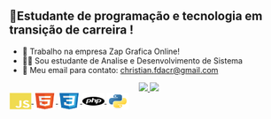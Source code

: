## 👋Estudante de programação e tecnologia em transição de carreira !
-  💼 Trabalho na empresa Zap Grafica Online!
-  👨‍💻 Sou estudante de Analise e Desenvolvimento de Sistema
-  📧 Meu email para contato: christian.fdacr@gmail.com
  
<div align="center">
  <a href="https://github.com/chriissf">
  <img height="180em" src="https://github-readme-stats.vercel.app/api?username=chriissf&show_icons=true&theme=dark&include_all_commits=true&count_private=true"/>
  <img height="180em" src="https://github-readme-stats.vercel.app/api/top-langs/?username=chriissf&layout=compact&langs_count=7&theme=dark"/>
</div>

  <img align="center" alt="chris-Js" height="30" width="40" src="https://raw.githubusercontent.com/devicons/devicon/master/icons/javascript/javascript-plain.svg">
  <img align="center" alt="chris-HTML" height="30" width="40" src="https://raw.githubusercontent.com/devicons/devicon/master/icons/html5/html5-original.svg">
  <img align="center" alt="chris-CSS" height="30" width="40" src="https://raw.githubusercontent.com/devicons/devicon/master/icons/css3/css3-original.svg">
  <img align="center" alt="chris-PHP" height="30" width="40" src="https://raw.githubusercontent.com/devicons/devicon/master/icons/php/php-plain.svg">
  <img align="center" alt="chris-Python" height="30" width="40" src="https://raw.githubusercontent.com/devicons/devicon/master/icons/python/python-original.svg">
  </div>
  <!--
**chriissf/chriissf** is a ✨ _special_ ✨ repository because its `README.md` (this file) appears on your GitHub profile.

Here are some ideas to get you started:

- 🔭 I’m currently working on ...
- 🌱 I’m currently learning ...
- 👯 I’m looking to collaborate on ...
- 🤔 I’m looking for help with ...
- 💬 Ask me about ...
- 📫 How to reach me: ...
- 😄 Pronouns: ...
- ⚡ Fun fact: ...
-->
